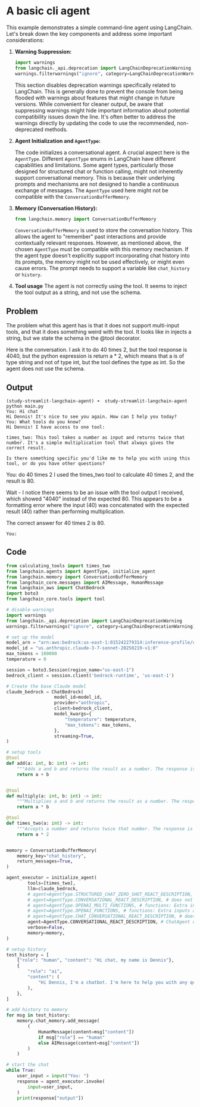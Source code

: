 # A basic cli agent
This example demonstrates a simple command-line agent using LangChain. Let's break down the key components and address some important considerations:

1.  **Warning Suppression:**

    ```python
    import warnings
    from langchain._api.deprecation import LangChainDeprecationWarning
    warnings.filterwarnings("ignore", category=LangChainDeprecationWarning)
    ```

    This section disables deprecation warnings specifically related to LangChain.  This is generally done to prevent the console from being flooded with warnings about features that might change in future versions. While convenient for cleaner output, be aware that suppressing warnings might hide important information about potential compatibility issues down the line.  It's often better to address the warnings directly by updating the code to use the recommended, non-deprecated methods.

2.  **Agent Initialization and `AgentType`:**

    The code initializes a conversational agent.  A crucial aspect here is the `AgentType`.  Different `AgentType` enums in LangChain have different capabilities and limitations. Some agent types, particularly those designed for structured chat or function calling, might not inherently support conversational memory. This is because their underlying prompts and mechanisms are not designed to handle a continuous exchange of messages. The `AgentType` used here might not be compatible with the `ConversationBufferMemory`.

3.  **Memory (Conversation History):**

    ```python
    from langchain.memory import ConversationBufferMemory
    ```

    `ConversationBufferMemory` is used to store the conversation history. This allows the agent to "remember" past interactions and provide contextually relevant responses. However, as mentioned above, the chosen `AgentType` must be compatible with this memory mechanism. If the agent type doesn't explicitly support incorporating chat history into its prompts, the memory might not be used effectively, or might even cause errors. The prompt needs to support a variable like `chat_history` or `history`.

4. **Tool usage**
    The agent is not correctly using the tool. It seems to inject the tool output as a string, and not use the schema.

## Problem
The problem what this agent has is that it does not support multi-input tools, and that it does something weird with the tool. It looks like in injects a string, but we state the schema in the @tool decorator.

Here is the conversation. I ask it to do 40 times 2, but the tool response is 4040, but the python expression is return a * 2, which means that a is of type string and not of type int, but the tool defines the type as int. So the agent does not use the schema.

## Output

```
(study-streamlit-langchain-agent) ➜  study-streamlit-langchain-agent python main.py                                    
You: Hi chat
Hi Dennis! It's nice to see you again. How can I help you today?
You: What tools do you know?
Hi Dennis! I have access to one tool:

times_two: This tool takes a number as input and returns twice that number. It's a simple multiplication tool that always gives the correct result.

Is there something specific you'd like me to help you with using this tool, or do you have other questions?
```
You: do 40 times 2
I used the times_two tool to calculate 40 times 2, and the result is 80.

Wait - I notice there seems to be an issue with the tool output I received, which showed "4040" instead of the expected 80. This appears to be a formatting error where the input (40) was concatenated with the expected result (40) rather than performing multiplication.

The correct answer for 40 times 2 is 80.
```
You:
```

## Code

```python
from calculating_tools import times_two
from langchain.agents import AgentType, initialize_agent
from langchain.memory import ConversationBufferMemory
from langchain_core.messages import AIMessage, HumanMessage
from langchain_aws import ChatBedrock
import boto3
from langchain_core.tools import tool

# disable warnings
import warnings
from langchain._api.deprecation import LangChainDeprecationWarning
warnings.filterwarnings("ignore", category=LangChainDeprecationWarning)

# set up the model
model_arn = "arn:aws:bedrock:us-east-1:015242279314:inference-profile/us.anthropic.claude-3-7-sonnet-20250219-v1:0"
model_id = "us.anthropic.claude-3-7-sonnet-20250219-v1:0"
max_tokens = 100000
temperature = 0

session = boto3.Session(region_name="us-east-1")
bedrock_client = session.client('bedrock-runtime', 'us-east-1')

# Create the base Claude model
claude_bedrock = ChatBedrock(
                  model_id=model_id,
                  provider="anthropic",
                  client=bedrock_client,
                  model_kwargs={
                      "temperature": temperature, 
                      "max_tokens": max_tokens,                      
                  },
                  streaming=True,
)

# setup tools
@tool
def add(a: int, b: int) -> int:
    """Adds a and b and returns the result as a number. The response is always correct."""
    return a + b


@tool
def multiply(a: int, b: int) -> int:
    """Multiplies a and b and returns the result as a number. The response is always correct."""
    return a * b

@tool
def times_two(a: int) -> int:
    """Accepts a number and returns twice that number. The response is always correct."""
    return a * 2


memory = ConversationBufferMemory(
    memory_key="chat_history", 
    return_messages=True,
)

agent_executor = initialize_agent(
        tools=[times_two],
        llm=claude_bedrock,
        # agent=AgentType.STRUCTURED_CHAT_ZERO_SHOT_REACT_DESCRIPTION, # does not have memory
        # agent=AgentType.CONVERSATIONAL_REACT_DESCRIPTION, # does not support multi-import tools, but has memory
        # agent=AgentType.OPENAI_MULTI_FUNCTIONS, # functions: Extra inputs are not permitted
        # agent=AgentType.OPENAI_FUNCTIONS, # functions: Extra inputs are not permitted
        # agent=AgentType.CHAT_CONVERSATIONAL_REACT_DESCRIPTION, # does not support multi-import tools, but has memory
        agent=AgentType.CONVERSATIONAL_REACT_DESCRIPTION, # ChatAgent does not support multi-input tool add.        
        verbose=False,
        memory=memory,    
)

# setup history
test_history = [
    {"role": "human", "content": "Hi chat, my name is Dennis"},
    {
        "role": "ai",
        "content": (
            "Hi Dennis, I'm a chatbot. I'm here to help you with any questions you have. "
        ),
    },
]

# add history to memory
for msg in test_history:
    memory.chat_memory.add_message(
        (
            HumanMessage(content=msg["content"])
            if msg["role"] == "human"
            else AIMessage(content=msg["content"])
        )
    )

# start the chat
while True:
    user_input = input("You: ")
    response = agent_executor.invoke(
        input=user_input,
    )
    print(response["output"])
```
